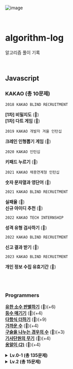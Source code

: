 ![image](https://user-images.githubusercontent.com/97934878/208298826-232f9659-06b6-49ec-ae6e-ce790ce57e78.png)

<br/>

# algorithm-log

알고리즘 풀이 기록

<br/>

## Javascript

### KAKAO (총 10문제)

`2018 KAKAO BLIND RECRUITMENT`

<b>[1차] 비밀지도</b> (🌟)<br/>
<b>[1차] 다트 게임</b> (🌟)<br/>

`2019 KAKAO 개발자 겨울 인턴십`

<b>크레인 인형뽑기 게임</b> (🌟)<br/>

`2020 KAKAO 인턴십`

<b>키패드 누르기</b> (🌟)<br/>

`2021 KAKAO 채용연계형 인턴십`

<b>숫자 문자열과 영단어</b> (🌟)<br/>

`2021 KAKAO BLIND RECRUITMENT`

<b>실패율</b> (🌟)<br/>
<b>신규 아이디 추천</b> (🌟)<br/>

`2022 KAKAO TECH INTERNSHIP`

<b>성격 유형 검사하기</b> (🌟)<br/>

`2022 KAKAO BLIND RECRUITMENT`

<b>신고 결과 받기</b> (🌟)<br/>

`2023 KAKAO BLIND RECRUITMENT`

<b>개인 정보 수집 유효기간</b> (🌟)<br/>

<br/>
<br/>

### Programmers

[<b>유한 소수 판별하기</b>](https://velog.io/@mayowall/%EC%9C%A0%ED%95%9C%EC%86%8C%EC%88%98-%ED%8C%90%EB%B3%84%ED%95%98%EA%B8%B0-6) (🌟)(+6)<br/>
[<b>등수 매기기</b>](https://velog.io/@mayowall/Programmers-%EB%93%B1%EC%88%98-%EB%A7%A4%EA%B8%B0%EA%B8%B0-2) (🌟)(+4)<br/>
[<b>다항식 더하기</b>](https://velog.io/@mayowall/Programmers-%EB%8B%A4%ED%95%AD%EC%8B%9D-%EB%8D%94%ED%95%98%EA%B8%B0-9) (🌟)(+9)<br/>
[<b>가까운 수</b>](https://velog.io/@mayowall/Programmers-%EA%B0%80%EA%B9%8C%EC%9A%B4-%EC%88%98-4%EC%A0%90) (🌟)(+4)<br/>
[<b>구슬을 나누는 경우의 수</b>](https://velog.io/@mayowall/Programmers-%EA%B5%AC%EC%8A%AC%EC%9D%84-%EB%82%98%EB%88%84%EB%8A%94-%EA%B2%BD%EC%9A%B0%EC%9D%98-%EC%88%98) (🌟)(+3)<br/>
[<b>기사단원의 무기</b>](https://velog.io/@mayowall/Programmers-%EA%B8%B0%EC%82%AC%EB%8B%A8%EC%9B%90%EC%9D%98-%EB%AC%B4%EA%B8%B0-4) (🌟)(+4)<br/>
[<b>옹알이 (2)</b>](https://velog.io/@mayowall/Programmers-%EC%98%B9%EC%95%8C%EC%9D%B4-2-4) (🌟)(+4)<br/>

<!-- lv 0-1 -->
<details>
  <summary><b>Lv.0-1  (총 135문제)</b></summary>
  - <b>겹치는 선분의 길이</b> (🌟) (+4)<br/>
  - <b>안전지대</b> (🌟) (+2)<br/>
  - <b>문자열 나누기</b> (🌟)<br/>
  - <b>명예의 전당</b> (🌟)<br/>
  - <b>완주하지 못한 선수</b> (🌟)<br/>
  - <b>과일 장수</b> (🌟)<br/>
  - <b>체육복</b> (🌟)<br/>
  - <b>로또의 최고 순위와 최저 순위</b> (🌟)<br/>
  - <b>가장 가까운 같은 글자</b> (🌟)<br/>
  - <b>푸드 파이트 대회</b> (🌟)<br/>
  - <b>크기가 작은 부분 문자열</b> (🌟)<br/>
  - <b>소수 만들기</b> (🌟)<br/>
  - <b>모의고사</b> (🌟)<br/>
  - <b>소수 찾기</b> (🌟)<br/>
  - <b>콜라 문제</b> (🌟)<br/>
  - <b>폰켓몬</b> (🌟)<br/>
  - <b>2016년</b> (🌟)<br/>
  - <b>두 개 뽑아서 더하기</b> (🌟)<br/>
  - <b>K번째수</b> (🌟)<br/>
  - <b>문자열 내 마음대로 정렬하기</b> (🌟)<br/>
  - <b>삼총사</b> (🌟)<br/>
  - <b>최소직사각형</b> (🌟)<br/>
  - <b>시저 암호</b> (🌟)<br/>
  - <b>예산</b> (🌟)<br/>
  - <b>3진법 뒤집기</b> (🌟)<br/>
  - <b>이상한 문자 만들기</b> (🌟)<br/>
  - <b>같은 숫자는 싫어</b> (🌟)<br/>
  - <b>행렬의 덧셈</b> (🌟)<br/>
  - <b>부족한 금액 계산하기</b> (🌟)<br/>
  - <b>문자열 다루기 기본</b> (🌟)<br/>
  - <b>문자열 내림차순으로 배치하기</b> (🌟)<br/>
  - <b>내적</b> (🌟)<br/>
  - <b>수박수박수박수박수?</b> (🌟)<br/>
  - <b>가운데 글자 가져오기</b> (🌟)<br/>
  - <b>없는 숫자 더하기</b> (🌟)<br/>
  - <b>음양 더하기</b> (🌟)<br/>
  - <b>제일 작은 수 제거하기</b> (🌟)<br/>
  - <b>나누어 떨어지는 숫자 배열</b> (🌟)<br/>
  - <b>핸드폰 번호 가리기</b> (🌟)<br/>
  - <b>서울에서 김서방 찾기</b> (🌟)<br/>
  - <b>콜라즈 추측</b> (🌟)<br/>
  - <b>두 정수 사이의 값</b> (🌟)<br/>
  - <b>나머지가 1이 되는 수 찾기</b> (🌟)<br/>
  - <b>정수 내림차순으로 배치하기</b> (🌟)<br/>
  - <b>하샤드 수</b> (🌟)<br/>
  - <b>문자열을 정수로 바꾸기</b> (🌟)<br/>
  - <b>x만큼 간격이 있는 n개의 숫자</b> (🌟)<br/>
  - <b>문자열 내 p와 y의 개수</b> (🌟)<br/>
  - <b>정수 제곱근 판별</b> (🌟)<br/>
  - <b>자연수를 뒤집어 배열로 만들기</b> (🌟)<br/>
  - <b>약수의 합</b> (🌟)<br/>
  - <b>평균 구하기</b> (🌟)<br/>
  - <b>짝수와 홀수</b> (🌟)<br/>
  - <b>구슬을 나누는 경우의 수</b> (🌟🌟) (+3)<br/>
  - <b>A로 B 만들기</b> (🌟)<br/>
  - <b>팩토리얼</b> (🌟)<br/>
  - <b>OX 퀴즈</b> (🌟)<br/>
  - <b>저주의 숫자 3</b> (🌟)<br/>
  - <b>특이한 정렬</b> (🌟)<br/>
  - <b>치킨 쿠폰</b> (🌟)(+3)<br/>
  - <b>피자 나눠먹기</b> (🌟)<br/>
  - <b>문자열 밀기</b> (🌟)(+4)<br/>
  - <b>직사각형 넓이 구하기</b> (🌟)(+2)<br/>
  - <b>로그인 성공?</b> (🌟)<br/>
  - <b>컨트롤 제트</b> (🌟)<br/>
  - <b>외계어 사전</b> (🌟)<br/>
  - <b>삼각형의 완성조건</b> (🌟)<br/>
  - <b>캐릭터의 좌표</b> (🌟)(+3)<br/>
  - <b>최빈값 구하기</b> (🌟)(+2)<br/>
  - <b>분수의 덧셈</b> (🌟)<br/>
  - <b>문자열 계산하기</b> (🌟)(+3)<br/>
  - <b>소인수분해</b> (🌟)(+3)<br/>
  - <b>영어가 싫어요</b> (🌟)<br/>
  - <b>잘라서 배열로 저장하기</b> (🌟)<br/>
  - <b>공 던지기</b> (🌟)<br/>
  - <b>숨어있는 숫자의 덧셈(2)</b> (🌟)(+4)<br/>
  - <b>이진수 더하기</b> (🌟)<br/>
  - <b>7의 개수</b> (🌟)<br/>
  - <b>한 번만 등장한 문자</b> (🌟)<br/>
  - <b>진료순서 정하기</b> (🌟)<br/>
  - <b>k의 개수</b> (🌟)<br/>
  - <b>2차원으로 만들기</b> (🌟)<br/>
  - <b>모스부호(1)</b> (🌟)<br/>
  - <b>중복된 문자 제거</b> (🌟)<br/>
  - <b>합성수 찾기</b> (🌟)<br/>
  - <b>문자열 정렬하기(2)</b> (🌟)<br/>
  - <b>369게임</b> (🌟)<br/>
  - <b>인덱스 바꾸기</b> (🌟)<br/>
  - <b>숫자 찾기</b> (🌟)<br/>
  - <b>최댓값 만들기(2)</b> (🌟)<br/>
  - <b>외계행성의 나이</b> (🌟)<br/>
  - <b>배열 회전시키기</b> (🌟)<br/>
  - <b>약수 구하기</b> (🌟)<br/>
  - <b>가장 큰 수 찾기</b> (🌟)<br/>
  - <b>가위 바위 보</b> (🌟)<br/>
  - <b>문자열 정렬하기</b> (🌟)<br/>
  - <b>대문자와 소문자</b> (🌟)<br/>
  - <b>n의 배수 고르기</b> (🌟)<br/>
  - <b>세균 증식</b> (🌟)<br/>
  - <b>암호 해독</b> (🌟)<br/>
  - <b>주사위의 개수</b> (🌟)<br/>
  - <b>개미 군단</b> (🌟)<br/>
  - <b>모음 제거</b> (🌟)<br/>
  - <b>숨어있는 숫자의 덧셈</b> (🌟)<br/>
  - <b>문자열 안의 문자열</b> (🌟)<br/>
  - <b>배열의 유사도</b> (🌟)<br/>
  - <b>자릿수 더하기</b> (🌟)<br/>
  - <b>제곱수 판별하기</b> (🌟)<br/>
  - <b>옷가게 할인 받기</b> (🌟)<br/>
  - <b>순서 쌍의 개수</b> (🌟)<br/>
  - <b>중앙값 구하기</b> (🌟)<br/>
  - <b>특정 문자 제거하기</b> (🌟)<br/>
  - <b>문자 반복 출력하기</b> (🌟)<br/>
  - <b>짝수는 싫어요</b> (🌟)<br/>
  - <b>편지</b> (🌟)<br/>
  - <b>짝수 홀수 개수</b> (🌟)<br/>
  - <b>배열 자르기</b> (🌟)<br/>
  - <b>아이스 아메리카노</b> (🌟)<br/>
  - <b>배열 원소의 길이</b> (🌟)<br/>
  - <b>점의 위치 구하기</b> (🌟)<br/>
  - <b>삼각형의 완성조건(1)</b> (🌟)<br/>
  - <b>문자열 뒤집기</b> (🌟)<br/>
  - <b>최댓값 만들기(1)</b> (🌟)<br/>
  - <b>피자 나눠먹기(1)</b> (🌟)<br/>
  - <b>피자 나눠먹기(3)</b> (🌟)<br/>
  - <b>배열 뒤집기</b> (🌟)<br/>
  - <b>배열 두 배 만들기</b> (🌟)<br/>
  - <b>연속된 수의 합</b> (🌟)<br/>
  - <b>양꼬치</b> (🌟)<br/>
  - <b>나머지 구하기</b> (🌟)<br/>
</details>

<!-- lv 2 -->
<details> 
  <summary><b>Lv.2 (총 15문제)</b></summary>
  - <b>점프와 순간이동 (+2)</b><br/>
  - <b>예상 대진표</b><br/>
  - <b>N개의 최소공배수</b><br/>
  - <b>구명보트</b><br/>
  - <b>영어 끝말잇기</b><br/>
  - <b>카펫</b><br/>
  - <b>짝지어 제거하기</b><br/>
  - <b>다음 큰  숫자</b><br/>
  - <b>파보나치 수</b><br/>
  - <b>숫자의 표현</b><br/>
  - <b>이진 변환 계속하기</b><br/>
  - <b>올바른 괄호</b><br/>
  - <b>최솟값 만들기</b><br/>
  - <b>JadenCase 문자열 만들기</b><br/>
  - <b>최댓값과 최솟값</b><br/>
</details>
